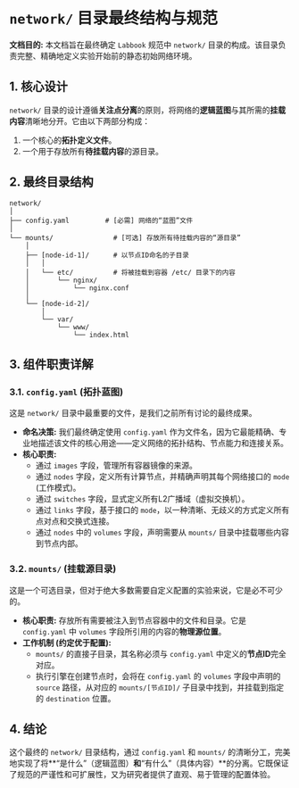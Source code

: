 # `network/` 目录最终结构与规范

**文档目的:** 本文档旨在最终确定 `Labbook` 规范中 `network/` 目录的构成。该目录负责完整、精确地定义实验开始前的静态初始网络环境。

## 1. 核心设计

`network/` 目录的设计遵循**关注点分离**的原则，将网络的**逻辑蓝图**与其所需的**挂载内容**清晰地分开。它由以下两部分构成：

1. 一个核心的**拓扑定义文件**。
2. 一个用于存放所有**待挂载内容**的源目录。

## 2. 最终目录结构

```
network/
│
├── config.yaml         # [必需] 网络的“蓝图”文件
│
└── mounts/               # [可选] 存放所有待挂载内容的“源目录”
    │
    ├── [node-id-1]/      # 以节点ID命名的子目录
    │   │
    │   └── etc/          # 将被挂载到容器 /etc/ 目录下的内容
    │       └── nginx/
    │           └── nginx.conf
    │
    └── [node-id-2]/
        │
        └── var/
            └── www/
                └── index.html

```

## 3. 组件职责详解

### 3.1. `config.yaml` (拓扑蓝图)

这是 `network/` 目录中最重要的文件，是我们之前所有讨论的最终成果。

- **命名决策:** 我们最终确定使用 `config.yaml` 作为文件名，因为它最能精确、专业地描述该文件的核心用途——定义网络的拓扑结构、节点能力和连接关系。
- **核心职责:**
    - 通过 `images` 字段，管理所有容器镜像的来源。
    - 通过 `nodes` 字段，定义所有计算节点，并精确声明其每个网络接口的 `mode` (工作模式)。
    - 通过 `switches` 字段，显式定义所有L2广播域（虚拟交换机）。
    - 通过 `links` 字段，基于接口的 `mode`，以一种清晰、无歧义的方式定义所有点对点和交换式连接。
    - 通过 `nodes` 中的 `volumes` 字段，声明需要从 `mounts/` 目录中挂载哪些内容到节点内部。

### 3.2. `mounts/` (挂载源目录)

这是一个可选目录，但对于绝大多数需要自定义配置的实验来说，它是必不可少的。

- **核心职责:** 存放所有需要被注入到节点容器中的文件和目录。它是 `config.yaml` 中 `volumes` 字段所引用的内容的**物理源位置**。
- **工作机制 (约定优于配置):**
    - `mounts/` 的直接子目录，其名称必须与 `config.yaml` 中定义的**节点ID**完全对应。
    - 执行引擎在创建节点时，会将在 `config.yaml` 的 `volumes` 字段中声明的 `source` 路径，从对应的 `mounts/[节点ID]/` 子目录中找到，并挂载到指定的 `destination` 位置。

## 4. 结论

这个最终的 `network/` 目录结构，通过 `config.yaml` 和 `mounts/` 的清晰分工，完美地实现了将**“是什么”（逻辑蓝图）**和**“有什么”（具体内容）**的分离。它既保证了规范的严谨性和可扩展性，又为研究者提供了直观、易于管理的配置体验。